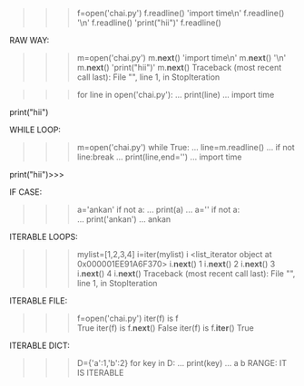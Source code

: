 >>> f=open('chai.py')
>>> f.readline()
'import time\n'
>>> f.readline()
'\n'
>>> f.readline()
'print("hii")'
>>> f.readline()

RAW WAY:
>>> m=open('chai.py')
>>> m.__next__()
'import time\n'
>>> m.__next__()
'\n'
>>> m.__next__()
'print("hii")'
>>> m.__next__()
Traceback (most recent call last):
  File "<stdin>", line 1, in <module>
StopIteration

>>> for line in open('chai.py'):
...     print(line)
...
import time



print("hii")

WHILE LOOP:
>>> m=open('chai.py')
>>> while True:
...     line=m.readline()
...     if not line:break
...     print(line,end='')
...
import time

print("hii")>>>

IF CASE:
>>> a='ankan'
>>> if not a:
...     print(a)
...
>>> a=''
>>> if not a:  
...     print('ankan')
...
ankan

ITERABLE LOOPS:
>>> mylist=[1,2,3,4]
>>> i=iter(mylist)
>>> i
<list_iterator object at 0x000001EE91A6F370>
>>> i.__next__()
1
>>> i.__next__()
2
>>> i.__next__()
3
>>> i.__next__()
4
>>> i.__next__()
Traceback (most recent call last):
  File "<stdin>", line 1, in <module>
StopIteration

ITERABLE FILE:
>>> f=open('chai.py')
>>> iter(f) is f      
True
>>> iter(f) is f.__next__()
False
>>> iter(f) is f.__iter__() 
True

ITERABLE DICT:
>>> D={'a':1,'b':2}
>>> for key in D:
...     print(key)
...
a
b
RANGE:
IT IS ITERABLE